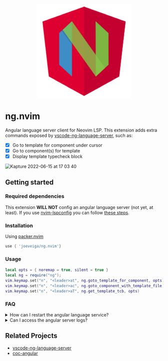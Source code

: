 <p align="center">
  <img width="300" height="300" src="logo.png">
</p>

# ng.nvim

Angular language server client for Neovim LSP. This extension adds extra commands exposed by [vscode-ng-language-server](https://github.com/angular/vscode-ng-language-service), such as:

- [x] Go to template for component under cursor
- [x] Go to component(s) for template
- [x] Display template typecheck block

![Kapture 2022-06-15 at 17 03 40](https://user-images.githubusercontent.com/19226858/173929937-e2b6db50-0ce7-451b-9e61-7e7a88696145.gif)

## Getting started

### Required dependencies

This extension **WILL NOT** config an angular language server (not yet, at least). If you use [nvim-lspconfig](https://github.com/neovim/nvim-lspconfig) you can follow [these steps](https://github.com/neovim/nvim-lspconfig/blob/master/doc/server_configurations.md#angularls).

### Installation

Using [packer.nvim](https://github.com/wbthomason/packer.nvim)

```lua
use { 'joeveiga/ng.nvim'}
```

### Usage

```lua
local opts = { noremap = true, silent = true }
local ng = require("ng");
vim.keymap.set("n", "<leader>at", ng.goto_template_for_component, opts)
vim.keymap.set("n", "<leader>ac", ng.goto_component_with_template_file, opts)
vim.keymap.set("n", "<leader>aT", ng.get_template_tcb, opts)
```

### FAQ

<details>
 <summary>How can I restart the angular language service?</summary>

 <br>
 
 VSCode provides a `Angular: Restart Angular Language Server` command to restart the service. Unfortunately `ng.nvim` does not
 manage the lifecycle of the server at the moment. However, you can use [nvim-lspconfig](https://github.com/neovim/nvim-lspconfig) to
 accomplish this with the `:LspRestart` command.

![Kapture 2022-06-15 at 21 59 23](https://user-images.githubusercontent.com/19226858/173974953-68cc17a5-1684-43f1-80cb-78b6cf95ae8e.gif)

</details>

<details>
 <summary>Can I access the angular server logs?</summary>

 <br>
 
 I don't plan to support VSCode's `Angular: Open Language Server Log` command at the moment (at least not the functionality to automatically
 enable logging). PRs are welcome though ;). If you want to do this via lspconfig, you can add it to your `angularls` config cmd like so:

<!-- prettier-ignore -->
 ```lua
local cmd = {
  "ngserver",
  "--stdio",
  "--tsProbeLocations",
  "<typescript_path>",
  "--ngProbeLocations",
  "<angular_language_service_path>",
  -- THESE ARE THE RELEVANT OPTIONS
  "--logFile",
  "<path_to_logs>/nglangsvc.log",
  "--logVerbosity",
  "verbose" -- terse|normal|verbose|requestTime
}

lspconfig.angularls.setup({
  cmd = cmd,
  capabilities = capabilities,
  on_new_config = function(new_config, new_root_dir)
    new_config.cmd = cmd
  end
})

-- ...
-- you can then add a mapping to open the file
vim.keymap.set("n", "<leader>al", '<cmd>view <path_to_logs>/nglangsvc.log<cr>', opts)
```

</details>

## Related Projects

- [vscode-ng-language-server](https://github.com/angular/vscode-ng-language-service)
- [coc-angular](https://github.com/iamcco/coc-angular)
